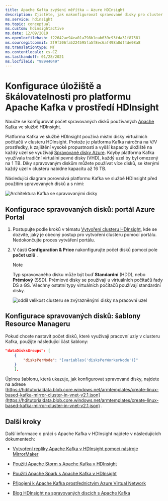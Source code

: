 ```yaml
---
title: Apache Kafka zvýšení měřítka – Azure HDInsight
description: Zjistěte, jak nakonfigurovat spravované disky pro cluster Apache Kafka v prostředí Azure HDInsight, které zvýší škálovatelnost.
ms.service: hdinsight
ms.topic: conceptual
ms.custom: hdinsightactive
ms.date: 12/09/2019
ms.openlocfilehash: f22642ae94ea01a798b1eab639c93fda31f87581
ms.sourcegitcommit: 2f9f306fa5224595fa5f8ec6af498a0df4de08a8
ms.translationtype: MT
ms.contentlocale: cs-CZ
ms.lasthandoff: 01/28/2021
ms.locfileid: "98944049"
---
```

# <a name="configure-storage-and-scalability-for-apache-kafka-on-hdinsight"></a>Konfigurace úložiště a škálovatelnosti pro platformu Apache Kafka v prostředí HDInsight

Naučte se konfigurovat počet spravovaných disků používaných [Apache Kafka](https://kafka.apache.org/) ve službě HDInsight.

Platforma Kafka ve službě HDInsight používá místní disky virtuálních počítačů v clusteru HDInsight. Protože je platforma Kafka náročná na V/V prostředky, k zajištění vysoké propustnosti a vyšší kapacity úložiště na každý uzel se využívají [Spravované disky Azure](../../virtual-machines/managed-disks-overview.md). Kdyby platforma Kafka využívala tradiční virtuální pevné disky (VHD), každý uzel by byl omezený na 1 TB. Díky spravovaným diskům můžete používat více disků, se kterými každý uzel v clusteru nabídne kapacitu až 16 TB.

Následující diagram porovnává platformu Kafka ve službě HDInsight před použitím spravovaných disků a s nimi:

![Architektura Kafka se spravovanými disky](./media/apache-kafka-scalability/kafka-with-managed-disks-architecture.png)

## <a name="configure-managed-disks-azure-portal"></a>Konfigurace spravovaných disků: portál Azure Portal

1. Postupujte podle kroků v tématu [Vytvoření clusteru HDInsight](../hdinsight-hadoop-create-linux-clusters-portal.md), kde se dozvíte, jaký je obecný postup pro vytvoření clusteru pomocí portálu. Nedokončujte proces vytváření portálu.

2. V části **Configuration & Price** nakonfigurujte počet disků pomocí pole __počet uzlů__ .

    > [!NOTE]  
    > Typ spravovaného disku může být buď __Standardní__ (HDD), nebo __Prémiový__ (SSD). Prémiové disky se používají u virtuálních počítačů řady DS a GS. Všechny ostatní typy virtuálních počítačů používají standardní disky.

    ![oddíl velikost clusteru se zvýrazněnými disky na pracovní uzel](./media/apache-kafka-scalability/azure-portal-cluster-configuration-pricing-kafka-disks.png)

## <a name="configure-managed-disks-resource-manager-template"></a>Konfigurace spravovaných disků: šablony Resource Manageru

Pokud chcete nastavit počet disků, které využívají pracovní uzly v clusteru Kafka, použijte následující část šablony:

```json
"dataDisksGroups": [
    {
        "disksPerNode": "[variables('disksPerWorkerNode')]"
    }
    ],
```

Úplnou šablonu, která ukazuje, jak konfigurovat spravované disky, najdete na adrese [https://hditutorialdata.blob.core.windows.net/armtemplates/create-linux-based-kafka-mirror-cluster-in-vnet-v2.1.json](https://hditutorialdata.blob.core.windows.net/armtemplates/create-linux-based-kafka-mirror-cluster-in-vnet-v2.1.json) .

## <a name="next-steps"></a>Další kroky

Další informace o práci s Apache Kafka v HDInsight najdete v následujících dokumentech:

* [Vytvoření repliky Apache Kafka v HDInsight pomocí nástroje MirrorMaker](apache-kafka-mirroring.md)
* [Použití Apache Storm s Apache Kafka v HDInsight](../hdinsight-apache-storm-with-kafka.md)
* [Použití Apache Spark s Apache Kafka v HDInsight](../hdinsight-apache-spark-with-kafka.md)
* [Připojení k Apache Kafka prostřednictvím Azure Virtual Network](apache-kafka-connect-vpn-gateway.md)

* [Blog HDInsight na spravovaných discích s Apache Kafka](https://azure.microsoft.com/blog/announcing-public-preview-of-apache-kafka-on-hdinsight-with-azure-managed-disks/)
